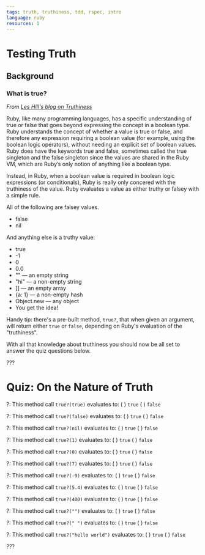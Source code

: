 ```yaml
---
tags: truth, truthiness, tdd, rspec, intro
language: ruby
resources: 1
---
```


# Testing Truth

## Background

### What is true?

_From [Les Hill's blog on Truthiness](http://blog.leshill.org/blog/2012/03/25/a-question-of-truth.html)_

Ruby, like many programming languages, has a specific understanding of true or false that goes beyond expressing the concept in a boolean type. Ruby understands the concept of whether a value is true or false, and therefore any expression requiring a boolean value (for example, using the boolean logic operators), without needing an explicit set of boolean values. Ruby does have the keywords true and false, sometimes called the true singleton and the false singleton since the values are shared in the Ruby VM, which are Ruby’s only notion of anything like a boolean type.

Instead, in Ruby, when a boolean value is required in boolean logic expressions (or conditionals), Ruby is really only concered with the truthiness of the value. Ruby evaluates a value as either truthy or falsey with a simple rule.

All of the following are falsey values.

* false
* nil

And anything else is a truthy value:

* true
* -1
* 0
* 0.0
* "" — an empty string
* "hi" — a non-empty string
* [] — an empty array
* {a: 1} — a non-empty hash
* Object.new — any object
* You get the idea!

Handy tip: there's a pre-built method, `true?`, that when given an argument, will return either `true` or `false`, depending on Ruby's evaluation of the "truthiness". 

With all that knowledge about truthiness you should now be all set to answer the quiz questions below. 

???

# Quiz: On the Nature of Truth

?: This method call `true?(true)` evaluates to:
( ) `true`
( ) `false`

?: This method call `true?(false)` evaluates to:
( ) `true`
( ) `false`

?: This method call `true?(nil)` evaluates to:
( ) `true`
( ) `false`

?: This method call `true?(1)` evaluates to:
( ) `true`
( ) `false`

?: This method call `true?(0)` evaluates to:
( ) `true`
( ) `false`

?: This method call `true?(7)` evaluates to:
( ) `true`
( ) `false`

?: This method call `true?(-9)` evaluates to:
( ) `true`
( ) `false`

?: This method call `true?(5.4)` evaluates to:
( ) `true`
( ) `false`

?: This method call `true?(400)` evaluates to:
( ) `true`
( ) `false`

?: This method call `true?("")` evaluates to:
( ) `true`
( ) `false`

?: This method call `true?(" ")` evaluates to:
( ) `true`
( ) `false`

?: This method call `true?("hello world")` evaluates to:
( ) `true`
( ) `false`

???
